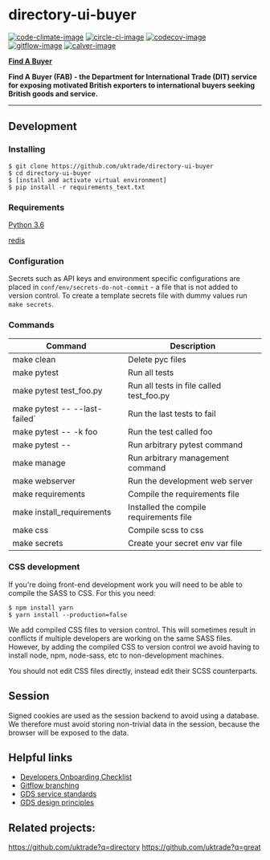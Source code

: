 # directory-ui-buyer

[![code-climate-image]][code-climate]
[![circle-ci-image]][circle-ci]
[![codecov-image]][codecov]
[![gitflow-image]][gitflow]
[![calver-image]][calver]

**[Find A Buyer](https://www.great.gov.uk/find-a-buyer/)**

**Find A Buyer (FAB) - the Department for International Trade (DIT) service for exposing motivated British exporters to international buyers seeking British goods and service.**

---

## Development

### Installing
    $ git clone https://github.com/uktrade/directory-ui-buyer
    $ cd directory-ui-buyer
    $ [install and activate virtual environment]
    $ pip install -r requirements_text.txt

### Requirements

[Python 3.6](https://www.python.org/downloads/release/python-366/)

[redis](https://redis.io/)

### Configuration

Secrets such as API keys and environment specific configurations are placed in `conf/env/secrets-do-not-commit` - a file that is not added to version control. To create a template secrets file with dummy values run `make secrets`.

### Commands

| Command                       | Description |
| ----------------------------- | ------------|
| make clean                    | Delete pyc files |
| make pytest                   | Run all tests |
| make pytest test_foo.py       | Run all tests in file called test_foo.py |
| make pytest -- --last-failed` | Run the last tests to fail |
| make pytest -- -k foo         | Run the test called foo |
| make pytest -- <foo>          | Run arbitrary pytest command |
| make manage <foo>             | Run arbitrary management command |
| make webserver                | Run the development web server |
| make requirements             | Compile the requirements file |
| make install_requirements     | Installed the compile requirements file |
| make css                      | Compile scss to css |
| make secrets                  | Create your secret env var file |


### CSS development
If you're doing front-end development work you will need to be able to compile the SASS to CSS. For this you need:

    $ npm install yarn
    $ yarn install --production=false

We add compiled CSS files to version control. This will sometimes result in conflicts if multiple developers are working on the same SASS files. However, by adding the compiled CSS to version control we avoid having to install node, npm, node-sass, etc to non-development machines.

You should not edit CSS files directly, instead edit their SCSS counterparts.

## Session

Signed cookies are used as the session backend to avoid using a database. We therefore must avoid storing non-trivial data in the session, because the browser will be exposed to the data.

## Helpful links
* [Developers Onboarding Checklist](https://uktrade.atlassian.net/wiki/spaces/ED/pages/32243946/Developers+onboarding+checklist)
* [Gitflow branching](https://uktrade.atlassian.net/wiki/spaces/ED/pages/737182153/Gitflow+and+releases)
* [GDS service standards](https://www.gov.uk/service-manual/service-standard)
* [GDS design principles](https://www.gov.uk/design-principles)

## Related projects:
https://github.com/uktrade?q=directory
https://github.com/uktrade?q=great


[code-climate-image]: https://codeclimate.com/github/uktrade/directory-ui-buyer/badges/issue_count.svg
[code-climate]: https://codeclimate.com/github/uktrade/directory-ui-buyer

[circle-ci-image]: https://circleci.com/gh/uktrade/directory-ui-buyer/tree/develop.svg?style=svg
[circle-ci]: https://circleci.com/gh/uktrade/directory-ui-buyer/tree/develop

[codecov-image]: https://codecov.io/gh/uktrade/directory-ui-buyer/branch/develop/graph/badge.svg
[codecov]: https://codecov.io/gh/uktrade/directory-ui-buyer

[gitflow-image]: https://img.shields.io/badge/Branching%20strategy-gitflow-5FBB1C.svg
[gitflow]: https://www.atlassian.com/git/tutorials/comparing-workflows/gitflow-workflow

[calver-image]: https://img.shields.io/badge/Versioning%20strategy-CalVer-5FBB1C.svg
[calver]: https://calver.org

